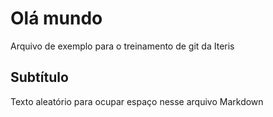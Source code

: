 # Olá mundo

Arquivo de exemplo para o treinamento de git da Iteris

## Subtítulo

Texto aleatório para ocupar espaço nesse arquivo Markdown